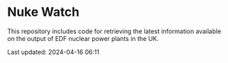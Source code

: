 # Nuke Watch

This repository includes code for retrieving the latest information available on the output of EDF nuclear power plants in the UK.

Last updated: 2024-04-16 06:11